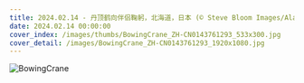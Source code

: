 ```yaml
---
title: 2024.02.14 - 丹顶鹤向伴侣鞠躬，北海道，日本 (© Steve Bloom Images/Alamy Stock Photo)
date: 2024.02.14 00:00:00
cover_index: /images/thumbs/BowingCrane_ZH-CN0143761293_533x300.jpg
cover_detail: /images/BowingCrane_ZH-CN0143761293_1920x1080.jpg
---
```


![BowingCrane](/images/BowingCrane_ZH-CN0143761293_1920x1080.jpg)
